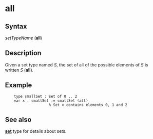 
# all

## Syntax
_setTypeName_ (**all**)

## Description
Given a set type named _S_, the set of all of the possible elements of _S_ is written _S_ (**all**).


## Example


        type smallSet : set of 0 .. 2
        var x : smallSet := smallSet (all)
                        % Set x contains elements 0, 1 and 2
## See also
**[set](set.html)** type for details about sets.

